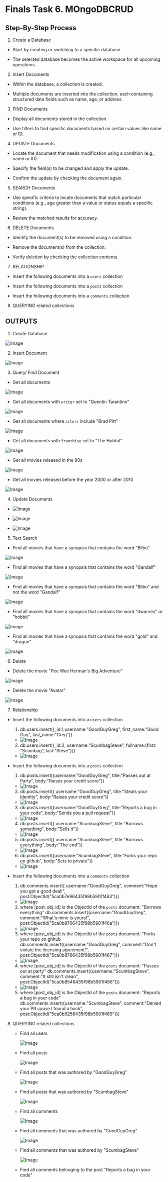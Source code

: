 # Finals Task 6. MOngoDBCRUD

## Step-By-Step Process
1. Create a Database

- Start by creating or switching to a specific database.

- The selected database becomes the active workspace for all upcoming operations.

2. Insert Documents

- Within the database, a collection is created.

- Multiple documents are inserted into the collection, each containing structured data fields such as name, age, or address.

3. FIND Documents

- Display all documents stored in the collection.

- Use filters to find specific documents based on certain values like name or ID.

4. UPDATE Documents

- Locate the document that needs modification using a condition (e.g., name or ID).

- Specify the field(s) to be changed and apply the update.

- Confirm the update by checking the document again.

5. SEARCH Documents

- Use specific criteria to locate documents that match particular conditions (e.g., age greater than a value or status equals a specific string).

- Review the matched results for accuracy.

6. DELETE Documents
    
- Identify the document(s) to be removed using a condition.

- Remove the document(s) from the collection.

- Verify deletion by checking the collection contents.

7. RELATIONSHIP

- Insert the following documents into a `users` collection

- Insert the following documents into a `posts` collection

- Insert the following documents into a `comments` collection

8. QUERYING related collections 

## OUTPUTS
1. Create Database

![Image](https://github.com/user-attachments/assets/e23d4aa0-7ba9-4afc-83a3-313fa22a7651)

2. Insert Document

![Image](https://github.com/user-attachments/assets/3a326750-10c6-4f63-81e4-86cb2b8bc0d7)   

3. Query/ Find Document
- Get all documents

![Image](https://github.com/user-attachments/assets/9e2701dd-b9ca-46a1-bba8-bf782d53424c)

- Get all documents with `writer` set to &quot;Quentin Tarantino&quot;

![Image](https://github.com/user-attachments/assets/ce4ac565-4745-4190-a584-11190d93d299)


- Get all documents where `actors` include &quot;Brad Pitt&quot;

![Image](https://github.com/user-attachments/assets/75341b45-d320-485e-81c8-b817c4776dfd)


- Get all documents with `franchise` set to &quot;The Hobbit&quot;

![Image](https://github.com/user-attachments/assets/d94833a3-0c58-44df-8d5d-a1adc5829a30)

- Get all movies released in the 90s

![Image](https://github.com/user-attachments/assets/d6dbbfaa-d742-43da-9372-ea61cfd31a3e)


- Get all movies released before the year 2000 or after 2010

![Image](https://github.com/user-attachments/assets/d3175a67-713b-4a5a-b306-d655516dfd02)


4. Update Documents

- ![Image](https://github.com/user-attachments/assets/2fc859ae-a387-42b9-9888-34955c508b11)

- ![Image](https://github.com/user-attachments/assets/60c67fa9-9770-4ad3-bd35-33272b76a3c0)

- ![Image](https://github.com/user-attachments/assets/67f56b9b-306d-4f0e-bd2c-2094dc1b2f75)

5. Text Search

- Find all movies that have a synopsis that contains the word &quot;Bilbo&quot;

![Image](https://github.com/user-attachments/assets/5520df72-fc62-4e91-a6ab-d381a86e009b)

- Find all movies that have a synopsis that contains the word &quot;Gandalf&quot;

![Image](https://github.com/user-attachments/assets/f921f7a0-a0c6-4ac9-b59b-f4e35d4923f1)

- Find all movies that have a synopsis that contains the word &quot;Bilbo&quot; and not the word &quot;Gandalf&quot;

![Image](https://github.com/user-attachments/assets/d6430403-0517-4370-8b0c-648e3f597a03)

- Find all movies that have a synopsis that contains the word &quot;dwarves&quot; or &quot;hobbit&quot;

![Image](https://github.com/user-attachments/assets/cd89e61c-f49e-45b9-9a0a-66b2a2236453)

- Find all movies that have a synopsis that contains the word &quot;gold&quot; and &quot;dragon&quot;

![Image](https://github.com/user-attachments/assets/286e7285-0c34-4d25-b278-ffa624d3a58b)

6. Delete

- Delete the movie &quot;Pee Wee Herman&#39;s Big Adventure&quot;

![Image](https://github.com/user-attachments/assets/7bdef650-614e-45ea-9b45-7de27ffb9065)

- Delete the movie &quot;Avatar&quot;

![Image](https://github.com/user-attachments/assets/3424ecb6-f291-4688-8ff4-357a696c3f44)

7. Relationship

- Insert the following documents into a `users` collection

  1. db.users.insert({_id:1,username:"GoodGuyGreg", first_name:"Good Guy", last_name:"Greg"})
  
  -  ![Image](https://github.com/user-attachments/assets/aee9adf8-382b-48bf-b469-5135fd83ad56)
 
  2. db.users.insert({_id:2, username:"ScumbagSteve", fullname:{first: "Scumbag", last:"Steve"}})
  
  -    ![Image](https://github.com/user-attachments/assets/81ca51f4-fc32-417b-8f6a-36fb168d346c)
 
- Insert the following documents into a `posts` collection

  1. db.posts.insert({username:"GoodGuyGreg", title:"Passes out at Party", body:"Raises your credit score"})
     
  - ![Image](https://github.com/user-attachments/assets/69bc4911-0136-41b4-94e3-d5ac3d88381c)
 
  2. db.posts.insert({ username:"GoodGuyGreg", title:"Steals your identity", body:"Raises your credit score"})

  - ![Image](https://github.com/user-attachments/assets/dc3e220e-fab8-46dc-9f88-a75aac36bffe)
 
  3. db.posts.insert({username:"GoodGuyGreg", title:"Reports a bug in your code", body:"Sends you a pull request"})
 
  - ![Image](https://github.com/user-attachments/assets/2218f9d2-4158-4548-90e2-bad3a4a17d66)
 
  4. db.posts.insert({ username:"ScumbagSteve", title:"Borrows something", body:"Sells it"})
 
  - ![Image](https://github.com/user-attachments/assets/a5feec42-63c0-4e70-9a55-75148cc26100)
 
  5. db.posts.insert({ username:"ScumbagSteve", title:"Borrows everything", body:"The end"})
 
  - ![Image](https://github.com/user-attachments/assets/3b85d743-e792-4f3b-a8dd-c2998d1fb906)
 
  6. db.posts.insert({username:"ScumbagSteve", title:"Forks your repo on github", body:"Sets to private"})
 
  - ![Image](https://github.com/user-attachments/assets/8eadf8d3-bd4e-4604-b2c9-b7218ca77573)

- Insert the following documents into a `comments` collection
  
  1. db.comments.insert({ username:"GoodGuyGreg", comment:"Hope you got a good deal!", post:ObjectId("5ca0b7e96435f98b5901f463")})
     
  - ![Image](https://github.com/user-attachments/assets/aecdcf58-3550-4093-a4c9-c7f4ffe5cd32)
 
  2. where [post_obj_id] is the ObjectId of the `posts` document: "Borrows everything"
db.comments.insert({username:"GoodGuyGreg", comment:"What's mine is yours!", post:ObjectId("5ca0b9706435f98b5901f46a")})

  - ![Image](https://github.com/user-attachments/assets/2e515d97-0b7a-4875-ad1d-7e7536cc9e09)
 
  3. where [post_obj_id] is the ObjectId of the `posts` document: "Forks your repo on github
db.comments.insert({username:"GoodGuyGreg", comment:"Don't violate the licensing agreement!", post:ObjectId("5ca0b8766435f98b5901f467")})

  - ![Image](https://github.com/user-attachments/assets/0b0e3121-ba92-4136-8c0f-619d9a76ce4d)
 
  4. where [post_obj_id] is the ObjectId of the `posts` document: "Passes out at party"
db.comments.insert({username:"ScumbagSteve", comment:"It still isn't clean", post:ObjectId("5ca0b8546435f98b5901f466")})

  - ![Image](https://github.com/user-attachments/assets/f6128a89-b166-410e-af0f-e7a6b14c5ad0)
 
  5. where [post_obj_id] is the ObjectId of the `posts` document: "Reports a bug in your code" db.comments.insert({username:"ScumbagSteve", comment:"Denied your PR cause I found a hack", post:ObjectId("5ca0b9256435f98b5901f469")})

8. QUERYING related collections

   - Find all users
     
     ![Image](https://github.com/user-attachments/assets/5251afd7-1e34-4fab-85c2-0666e3dfb657)

   - Find all posts
     
     ![Image](https://github.com/user-attachments/assets/406fda81-fd90-4e85-a599-a9ba4c316628)

   - Find all posts that was authored by "GoodGuyGreg"
     
     ![Image](https://github.com/user-attachments/assets/1bcde38e-ba3a-4423-b95e-3e19b3e588a7)

   - Find all posts that was authored by "ScumbagSteve"
     
     ![Image](https://github.com/user-attachments/assets/1601df09-2a3b-4c19-b734-9fd9e8519580)

   - Find all comments
  
     ![Image](https://github.com/user-attachments/assets/b417142e-472a-4ed4-a1db-35ced339777c)

   - Find all comments that was authored by "GoodGuyGreg"
  
     ![Image](https://github.com/user-attachments/assets/d59170e5-1e1d-4bc7-93cd-b98439d031ac)

   - Find all comments that was authored by "ScumbagSteve"
  
     ![Image](https://github.com/user-attachments/assets/eea52da1-97ca-446b-b84f-15ca395031dc)

   - Find all comments belonging to the post "Reports a bug in your code"




 


  
